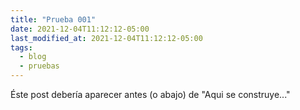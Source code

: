 ```yaml
---
title: "Prueba 001"
date: 2021-12-04T11:12:12-05:00
last_modified_at: 2021-12-04T11:12:12-05:00
tags: 
  - blog
  - pruebas
---
```


Éste post debería aparecer antes (o abajo) de "Aqui se construye..."